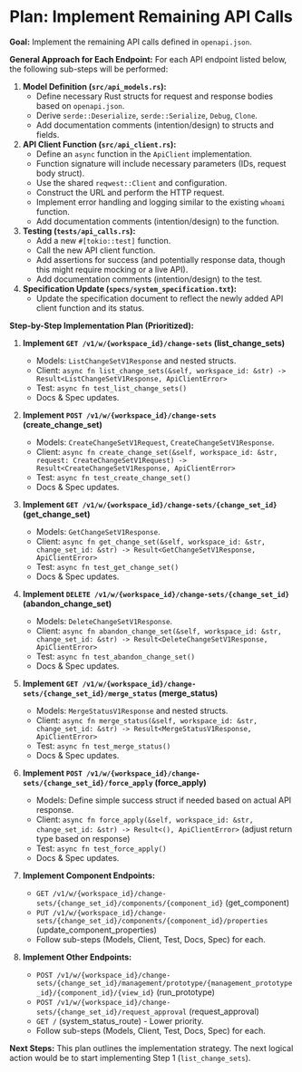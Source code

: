 # Plan: Implement Remaining API Calls

**Goal:** Implement the remaining API calls defined in `openapi.json`.

**General Approach for Each Endpoint:** For each API endpoint listed below, the
following sub-steps will be performed:

1. **Model Definition (`src/api_models.rs`):**
   - Define necessary Rust structs for request and response bodies based on
     `openapi.json`.
   - Derive `serde::Deserialize`, `serde::Serialize`, `Debug`, `Clone`.
   - Add documentation comments (intention/design) to structs and fields.
2. **API Client Function (`src/api_client.rs`):**
   - Define an `async` function in the `ApiClient` implementation.
   - Function signature will include necessary parameters (IDs, request body
     struct).
   - Use the shared `reqwest::Client` and configuration.
   - Construct the URL and perform the HTTP request.
   - Implement error handling and logging similar to the existing `whoami`
     function.
   - Add documentation comments (intention/design) to the function.
3. **Testing (`tests/api_calls.rs`):**
   - Add a new `#[tokio::test]` function.
   - Call the new API client function.
   - Add assertions for success (and potentially response data, though this
     might require mocking or a live API).
   - Add documentation comments (intention/design) to the test.
4. **Specification Update (`specs/system_specification.txt`):**
   - Update the specification document to reflect the newly added API client
     function and its status.

**Step-by-Step Implementation Plan (Prioritized):**

1. **Implement `GET /v1/w/{workspace_id}/change-sets` (list_change_sets)**
   - Models: `ListChangeSetV1Response` and nested structs.
   - Client:
     `async fn list_change_sets(&self, workspace_id: &str) -> Result<ListChangeSetV1Response, ApiClientError>`
   - Test: `async fn test_list_change_sets()`
   - Docs & Spec updates.

2. **Implement `POST /v1/w/{workspace_id}/change-sets` (create_change_set)**
   - Models: `CreateChangeSetV1Request`, `CreateChangeSetV1Response`.
   - Client:
     `async fn create_change_set(&self, workspace_id: &str, request: CreateChangeSetV1Request) -> Result<CreateChangeSetV1Response, ApiClientError>`
   - Test: `async fn test_create_change_set()`
   - Docs & Spec updates.

3. **Implement `GET /v1/w/{workspace_id}/change-sets/{change_set_id}`
   (get_change_set)**
   - Models: `GetChangeSetV1Response`.
   - Client:
     `async fn get_change_set(&self, workspace_id: &str, change_set_id: &str) -> Result<GetChangeSetV1Response, ApiClientError>`
   - Test: `async fn test_get_change_set()`
   - Docs & Spec updates.

4. **Implement `DELETE /v1/w/{workspace_id}/change-sets/{change_set_id}`
   (abandon_change_set)**
   - Models: `DeleteChangeSetV1Response`.
   - Client:
     `async fn abandon_change_set(&self, workspace_id: &str, change_set_id: &str) -> Result<DeleteChangeSetV1Response, ApiClientError>`
   - Test: `async fn test_abandon_change_set()`
   - Docs & Spec updates.

5. **Implement
   `GET /v1/w/{workspace_id}/change-sets/{change_set_id}/merge_status`
   (merge_status)**
   - Models: `MergeStatusV1Response` and nested structs.
   - Client:
     `async fn merge_status(&self, workspace_id: &str, change_set_id: &str) -> Result<MergeStatusV1Response, ApiClientError>`
   - Test: `async fn test_merge_status()`
   - Docs & Spec updates.

6. **Implement
   `POST /v1/w/{workspace_id}/change-sets/{change_set_id}/force_apply`
   (force_apply)**
   - Models: Define simple success struct if needed based on actual API
     response.
   - Client:
     `async fn force_apply(&self, workspace_id: &str, change_set_id: &str) -> Result<(), ApiClientError>`
     (adjust return type based on response)
   - Test: `async fn test_force_apply()`
   - Docs & Spec updates.

7. **Implement Component Endpoints:**
   - `GET /v1/w/{workspace_id}/change-sets/{change_set_id}/components/{component_id}`
     (get_component)
   - `PUT /v1/w/{workspace_id}/change-sets/{change_set_id}/components/{component_id}/properties`
     (update_component_properties)
   - Follow sub-steps (Models, Client, Test, Docs, Spec) for each.

8. **Implement Other Endpoints:**
   - `POST /v1/w/{workspace_id}/change-sets/{change_set_id}/management/prototype/{management_prototype_id}/{component_id}/{view_id}`
     (run_prototype)
   - `POST /v1/w/{workspace_id}/change-sets/{change_set_id}/request_approval`
     (request_approval)
   - `GET /` (system_status_route) - Lower priority.
   - Follow sub-steps (Models, Client, Test, Docs, Spec) for each.

**Next Steps:** This plan outlines the implementation strategy. The next logical
action would be to start implementing Step 1 (`list_change_sets`).
